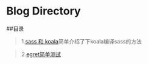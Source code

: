# Blog Directory
##目录
>1.[sass 和 koala](https://github.com/Huaxi100FE/Blog/tree/nancy/sass)简单介绍了下koala编译sass的方法

>2.[egret简单测试](https://github.com/Huaxi100FE/Blog/tree/nancy/egreTest)
